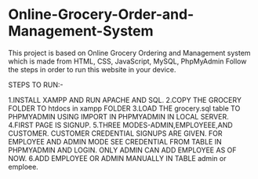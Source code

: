 # Online-Grocery-Order-and-Management-System
This project is based on Online Grocery Ordering and Management system which is made from HTML, CSS, JavaScript, MySQL, PhpMyAdmin
Follow the steps in order to run this website in your device.

STEPS TO RUN:-

1.INSTALL XAMPP AND RUN APACHE AND SQL.
2.COPY THE GROCERY FOLDER TO htdocs in xampp FOLDER
3.LOAD THE grocery.sql table TO PHPMYADMIN USING IMPORT IN PHPMYADMIN IN LOCAL SERVER.
4.FIRST PAGE IS SIGNUP.
5.THREE MODES-ADMIN,EMPLOYEEE,AND CUSTOMER. CUSTOMER CREDENTIAL SIGNUPS ARE GIVEN. FOR EMPLOYEE AND ADMIN MODE SEE CREDENTIAL FROM TABLE IN PHPMYADMIN AND LOGIN. ONLY ADMIN CAN ADD EMPLOYEE AS OF NOW.
6.ADD EMPLOYEE OR ADMIN MANUALLY IN TABLE admin or emploee.
